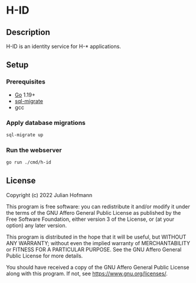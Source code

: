 # H-ID

## Description

H-ID is an identity service for H-* applications.

## Setup

### Prerequisites

- [Go](https://go.dev/) 1.19+
- [sql-migrate](https://github.com/rubenv/sql-migrate)
- gcc

### Apply database migrations

```sh
sql-migrate up
```

### Run the webserver

```sh
go run ./cmd/h-id
```

## License

Copyright (c) 2022 Julian Hofmann

This program is free software: you can redistribute it and/or modify
it under the terms of the GNU Affero General Public License as published
by the Free Software Foundation, either version 3 of the License, or
(at your option) any later version.

This program is distributed in the hope that it will be useful,
but WITHOUT ANY WARRANTY; without even the implied warranty of
MERCHANTABILITY or FITNESS FOR A PARTICULAR PURPOSE.  See the
GNU Affero General Public License for more details.

You should have received a copy of the GNU Affero General Public License
along with this program.  If not, see <https://www.gnu.org/licenses/>.
